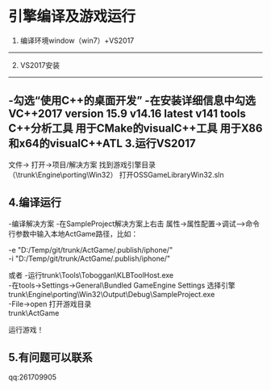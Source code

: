 引擎编译及游戏运行
==================

1. 编译环境window（win7）+VS2017
---
   
2. VS2017安装
---
   -勾选“使用C++的桌面开发”
   -在安装详细信息中勾选
    VC++2017 version 15.9 v14.16 latest v141 tools
	C++分析工具
	用于CMake的visualC++工具
	用于X86和x64的visualC++ATL
3.运行VS2017
---
  文件-> 打开->项目/解决方案 
  找到游戏引擎目录（\trunk\Engine\porting\Win32）
  打开OSSGameLibraryWin32.sln
  
4.编译运行
---
  -编译解决方案
  -在SampleProject解决方案上右击
   属性->属性配置->调试-->命令行参数中输入本地ActGame路径，比如：
   
   -e "D:/Temp/git/trunk/ActGame/.publish/iphone/" </br> 
   -i "D:/Temp/git/trunk/ActGame/.publish/iphone/" </br> 
   
   或者
   -运行trunk\Tools\Toboggan\KLBToolHost.exe    </br> 
   -在tools->Settings->General\Bundled GameEngine Settings 选择引擎 </br> 
    trunk\Engine\porting\Win32\Output\Debug\SampleProject.exe </br> 
   -File->open 打开游戏目录 </br> 
    trunk\ActGame </br> 
   
   
   运行游戏！
  
 5.有问题可以联系
 ---
   qq:261709905